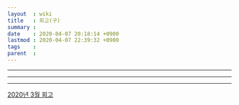 ```yaml
---
layout  : wiki
title   : 회고(구)
summary : 
date    : 2020-04-07 20:18:14 +0900
lastmod : 2020-04-07 22:39:32 +0900
tags    : 
parent  : 
---
```


---
---

---


[2020년 3월 회고](https://www.notion.so/2020-3-47d09d84a07d48bebec5a0f87562414c)
